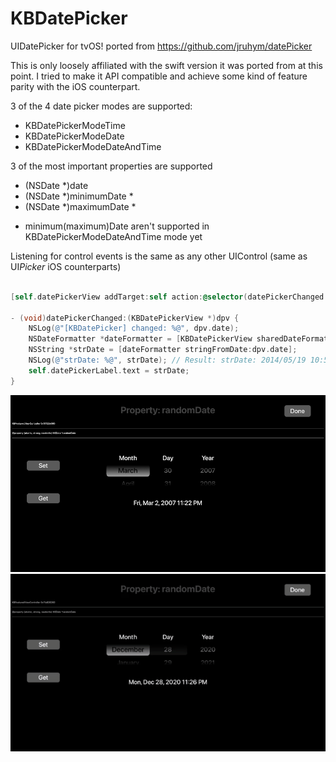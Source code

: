 # KBDatePicker
UIDatePicker for tvOS! ported from https://github.com/jruhym/datePicker

This is only loosely affiliated with the swift version it was ported from at this point. I tried to make it API compatible and achieve some kind of feature parity with the iOS counterpart.

3 of the 4 date picker modes are supported:

- KBDatePickerModeTime
- KBDatePickerModeDate
- KBDatePickerModeDateAndTime

3 of the most important properties are supported

- (NSDate *)date
- (NSDate *)minimumDate *
- (NSDate *)maximumDate *

* minimum(maximum)Date aren't supported in KBDatePickerModeDateAndTime mode yet

Listening for control events is the same as any other UIControl (same as UI*Picker* iOS counterparts)

```Objective-C

[self.datePickerView addTarget:self action:@selector(datePickerChanged:) forControlEvents:UIControlEventValueChanged];

- (void)datePickerChanged:(KBDatePickerView *)dpv {
    NSLog(@"[KBDatePicker] changed: %@", dpv.date);
    NSDateFormatter *dateFormatter = [KBDatePickerView sharedDateFormatter];
    NSString *strDate = [dateFormatter stringFromDate:dpv.date];
    NSLog(@"strDate: %@", strDate); // Result: strDate: 2014/05/19 10:51:50
    self.datePickerLabel.text = strDate;
}
```

![FLEXing](FLEX.png "Example embedded in FLEX")
![FLEXing Action](datePickerScience.gif "In Action")
